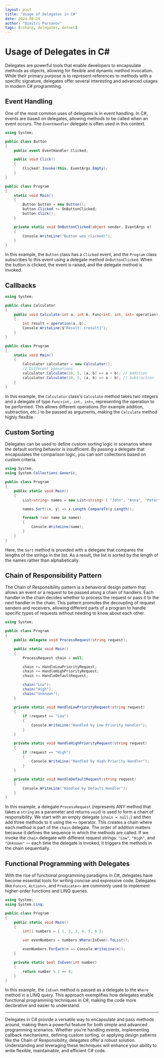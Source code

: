 ```yaml
---
layout: post
title: "Usage of Delegates in C#"
date: 2024-08-24
author: "Dimitri Pursanov"
tags: [csharp, delegates, dotnet]
---
```


# Usage of Delegates in C#

Delegates are powerful tools that enable developers to encapsulate methods as objects, allowing for flexible and dynamic method invocation. While their primary purpose is to represent references to methods with a specific signature, delegates offer several interesting and advanced usages in modern C# programming.

## Event Handling

One of the most common uses of delegates is in event handling. In C#, events are based on delegates, allowing methods to be called when an event occurs. The `EventHandler` delegate is often used in this context.

```csharp
using System;

public class Button
{
    public event EventHandler Clicked;

    public void Click()
    {
        Clicked?.Invoke(this, EventArgs.Empty);
    }
}

public class Program
{
    static void Main()
    {
        Button button = new Button();
        button.Clicked += OnButtonClicked;
        button.Click();
    }

    private static void OnButtonClicked(object sender, EventArgs e)
    {
        Console.WriteLine("Button was clicked!");
    }
}
```

In this example, the `Button` class has a `Clicked` event, and the `Program` class subscribes to this event using a delegate method `OnButtonClicked`. When the button is clicked, the event is raised, and the delegate method is invoked.

## Callbacks

```csharp
using System;

public class Calculator
{
    public void Calculate(int a, int b, Func<int, int, int> operation)
    {
        int result = operation(a, b);
        Console.WriteLine($"Result: {result}");
    }
}

public class Program
{
    static void Main()
    {
        Calculator calculator = new Calculator();
        // Different operations
        calculator.Calculate(10, 5, (a, b) => a + b); // Addition
        calculator.Calculate(10, 5, (a, b) => a - b); // Subtraction
    }
}
```

In this example, the `Calculator` class's `Calculate` method takes two integers and a delegate of type `Func<int, int, int>`, representing the operation to be performed. This allows different operations (for example addition, subtraction, etc.) to be passed as arguments, making the `Calculate` method highly flexible.

## Custom Sorting

Delegates can be used to define custom sorting logic in scenarios where the default sorting behavior is insufficient. By passing a delegate that encapsulates the comparison logic, you can sort collections based on custom criteria.

```csharp
using System;
using System.Collections.Generic;

public class Program
{
    public static void Main()
    {
        List<string> names = new List<string> { "John", "Anna", "Peter", "Maria" };

        names.Sort((x, y) => x.Length.CompareTo(y.Length));

        foreach (var name in names)
        {
            Console.WriteLine(name);
        }
    }
}
```

Here, the `Sort` method is provided with a delegate that compares the lengths of the strings in the list. As a result, the list is sorted by the length of the names rather than alphabetically.

## Chain of Responsibility Pattern

The Chain of Responsibility pattern is a behavioral design pattern that allows an event or a request to be passed along a chain of handlers. Each handler in the chain decides whether to process the request or pass it to the next handler in the chain. This pattern promotes the decoupling of request senders and receivers, allowing different parts of a program to handle specific types of requests without needing to know about each other.

```csharp
using System;

public class Program
{
    public delegate void ProcessRequest(string request);

    public static void Main()
    {
        ProcessRequest chain = null;

        chain += HandleLowPriorityRequest;
        chain += HandleHighPriorityRequest;
        chain += HandleDefaultRequest;

        chain("Low");
        chain("High");
        chain("Unknown");
    }

    private static void HandleLowPriorityRequest(string request)
    {
        if (request == "Low")
        {
            Console.WriteLine("Handled by Low Priority Handler");
        }
    }

    private static void HandleHighPriorityRequest(string request)
    {
        if (request == "High")
        {
            Console.WriteLine("Handled by High Priority Handler");
        }
    }

    private static void HandleDefaultRequest(string request)
    {
        Console.WriteLine("Handled by Default Handler");
    }
}
```

In this example, a delegate `ProcessRequest` (represents ANY method that takes a `string` as a parameter and returns `void`) is used to form a chain of responsibility. We start with an empty delegate (`chain = null;`) and then add three methods to it using the `+=` operator. This creates a chain where each method is part of the `chain` delegate. The order of addition matters because it defines the sequence in which the methods are called. If we invoke the `chain` delegate with different request strings: `"Low"`, `"High"`, and `"Unknown"` — each time the delegate is invoked, it triggers the methods in the chain sequentially.

## Functional Programming with Delegates

With the rise of functional programming paradigms in C#, delegates have become essential tools for writing concise and expressive code. Delegates like `Func<>`, `Action<>`, and `Predicate<>` are commonly used to implement higher-order functions and LINQ queries.

```csharp
using System;
using System.Linq;

public class Program
{
    public static void Main()
    {
        int[] numbers = { 1, 2, 3, 4, 5, 6 };

        var evenNumbers = numbers.Where(IsEven).ToList();

        evenNumbers.ForEach(n => Console.WriteLine(n));
    }

    private static bool IsEven(int number)
    {
        return number % 2 == 0;
    }
}
```

In this example, the `IsEven` method is passed as a delegate to the `Where` method in a LINQ query. This approach exemplifies how delegates enable functional programming techniques in C#, making the code more declarative and easier to understand.

---

Delegates in C# provide a versatile way to encapsulate and pass methods around, making them a powerful feature for both simple and advanced programming scenarios. Whether you’re handling events, implementing callback mechanisms, defining custom sorting, or applying design patterns like the Chain of Responsibility, delegates offer a robust solution. Understanding and leveraging these techniques will enhance your ability to write flexible, maintainable, and efficient C# code.